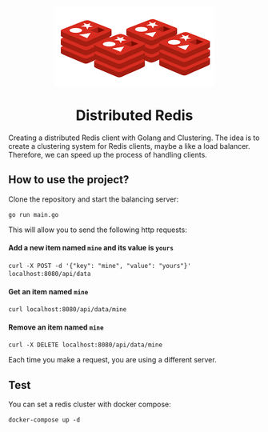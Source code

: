 <p align="center">
    <img src="assets/logo.png" alt="logo" />
</p>

<h1 align="center">
Distributed Redis
</h1>

Creating a distributed Redis client with Golang and Clustering. The idea is to create a clustering system for Redis clients, maybe a like a load balancer.
Therefore, we can speed up the process of handling clients.

## How to use the project?
Clone the repository and start the balancing server:
```shell
go run main.go
```

This will allow you to send the following http requests:
#### Add a new item named ```mine``` and its value is ```yours```
```shell
curl -X POST -d '{"key": "mine", "value": "yours"}' localhost:8080/api/data 
```

#### Get an item named ```mine```
```shell
curl localhost:8080/api/data/mine 
```

#### Remove an item named ```mine```
```shell
curl -X DELETE localhost:8080/api/data/mine 
```

Each time you make a request, you are using a different server.

## Test
You can set a redis cluster with docker compose:
```shell
docker-compose up -d
```